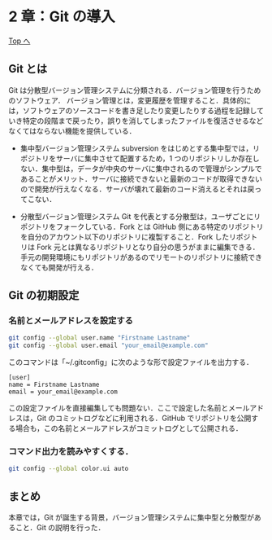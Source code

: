 # 2 章：Git の導入

[Top へ](../../README.md)

## Git とは

Git は分散型バージョン管理システムに分類される．バージョン管理を行うためのソフトウェア．
バージョン管理とは，変更履歴を管理すること．具体的には，ソフトウェアのソースコードを書き足したり変更したりする過程を記録していき特定の段階まで戻ったり，誤りを消してしまったファイルを復活させるなどなくてはならない機能を提供している．

- 集中型バージョン管理システム
  subversion をはじめとする集中型では，リポジトリをサーバに集中させて配置するため，1 つのリポジトリしか存在しない．集中型は，データが中央のサーバに集中されるので管理がシンプルであることがメリット．サーバに接続できないと最新のコードが取得できないので開発が行えなくなる．サーバが壊れて最新のコード消えるとそれは戻ってこない．

- 分散型バージョン管理システム
  Git を代表とする分散型は，ユーザごとにリポジトリをフォークしている．Fork とは GitHub 側にある特定のリポジトリを自分のアカウント以下のリポジトリに複製すること．Fork したリポジトリは Fork 元とは異なるリポジトリとなり自分の思うがままに編集できる．手元の開発環境にもリポジトリがあるのでリモートのリポジトリに接続できなくても開発が行える．

## Git の初期設定

### 名前とメールアドレスを設定する

```Bash
git config --global user.name "Firstname Lastname"
git config --global user.email "your_email@example.com"
```

このコマンドは「~/.gitconfig」に次のような形で設定ファイルを出力する．

```
[user]
name = Firstname Lastname
email = your_email@example.com
```

この設定ファイルを直接編集しても問題ない．ここで設定した名前とメールアドレスは，Git のコミットログなどに利用される．GitHub でリポジトリを公開する場合も，この名前とメールアドレスがコミットログとして公開される．

### コマンド出力を読みやすくする．

```Bash
git config --global color.ui auto
```

## まとめ

本章では，Git が誕生する背景，バージョン管理システムに集中型と分散型があること．Git の説明を行った．
